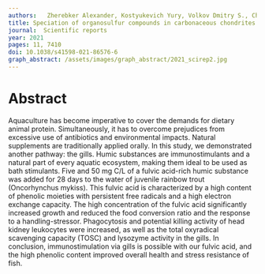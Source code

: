 ```yaml
---
authors:   Zherebker Alexander, Kostyukevich Yury, Volkov Dmitry S., Chumakov Ratibor G., Friederici Lukas, Rüger Christopher P., Kononikhin Alexey, Kharybin Oleg, Korochantsev Alexander, Zimmermann Ralf, Perminova Irina V., Nikolaev Eugene 
title: Speciation of organosulfur compounds in carbonaceous chondrites
journal:  Scientific reports
year: 2021
pages: 11, 7410
doi: 10.1038/s41598-021-86576-6
graph_abstract: /assets/images/graph_abstract/2021_scirep2.jpg
---
```



# Abstract

Aquaculture has become imperative to cover the demands for dietary animal protein. Simultaneously, it has to overcome prejudices from excessive use of antibiotics and environmental impacts. Natural supplements are traditionally applied orally. In this study, we demonstrated another pathway: the gills. Humic substances are immunostimulants and a natural part of every aquatic ecosystem, making them ideal to be used as bath stimulants. Five and 50 mg C/L of a fulvic acid-rich humic substance was added for 28 days to the water of juvenile rainbow trout (Oncorhynchus mykiss). This fulvic acid is characterized by a high content of phenolic moieties with persistent free radicals and a high electron exchange capacity. The high concentration of the fulvic acid significantly increased growth and reduced the food conversion ratio and the response to a handling-stressor. Phagocytosis and potential killing activity of head kidney leukocytes were increased, as well as the total oxyradical scavenging capacity (TOSC) and lysozyme activity in the gills. In conclusion, immunostimulation via gills is possible with our fulvic acid, and the high phenolic content improved overall health and stress resistance of fish.